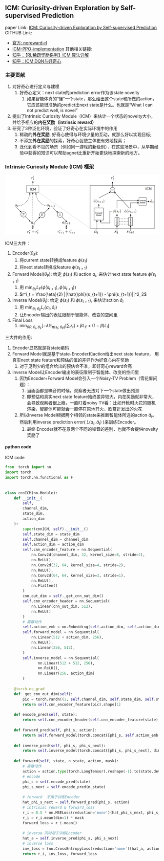 
## ICM: Curiosity-driven Exploration by Self-supervised Prediction

paper Link: [ICM: Curiosity-driven Exploration by Self-supervised Prediction](https://pathak22.github.io/noreward-rl/)
GITHUB Link:
- [官方: noreward-rl](https://github.com/pathak22/noreward-rl)
- [ICM-PPO-implementation](https://github.com/Stepan-Makarenko/ICM-PPO-implementation/tree/master)
其他相关链接: 
- [知乎：【RL稀疏奖励系列】ICM 算法详解](https://zhuanlan.zhihu.com/p/656752427)
- [知乎：ICM DQN与好奇心](https://zhuanlan.zhihu.com/p/161948260)


### 主要贡献
1. 对好奇心进行定义与建模
   1. 好奇心定义：next state的prediction error作为该state novelty
      1. 如果智能体真的“懂”一个state，那么给出这个state和所做的action，它应该能很准确的predict出next state是什么。也就是“What I can not predict well, is novel”
2. 提出了Intrinsic Curiosity Module（ICM）来估计一个状态的novelty大小，并给予相应的**内在奖励（intrinsic reward）**
3. 研究了3种泛化环境，验证了好奇心在实际环境中的作用
   1) 稀疏的**外在奖励**, 好奇心使得与环境少量的互动，就那么好以实现目标;  
   2) 不添加**外在奖励**的探索，好奇心促使主体更有效地探索；
   3) 泛化到看不见的场景（例如同一游戏的新级别），在这些场景中，从早期经验中获得的知识可以帮助agnet比重新开始更快地探索新的地方。


### Intrinsic Curiosity Module (ICM) 框架

![ICM_arch](../../pic/ICM_arch_p1.png)

ICM三大件：
1. Encoder($\theta_E$): 
   1. 将current state转换成feature $\phi(s_t)$
   2. 将next    state转换成feature $\phi(s_{t+1})$
2. Forward Model($\theta_F$): 给定 $\phi(s_t)$ 和 action $a_t$, 来估计next state feature $\hat{\phi}(s_{t+1})$
   1. 用 $\min_{\theta_F} L_F(\hat{\phi}(s_{t+1}), \phi(s_{t+1}))$ 
   2. $r^i_t = \frac{\eta}{2} ||\hat{\phi}(s_{t+1}) - \phi(s_{t+1})||^2_2$
3. Inverse Model($\theta_I$): 给定 $\phi(s_t)$ 和 $\phi(s_{t+1})$, 来估计action $\hat{a}_t$
   1. 用 $\min_{\theta_I, \theta_E} L_I(a_t, \hat{a}_t)$ 
   2. 让Encoder输出的表征限制于智能体、改变的空间里
4. Final Loss
   1. $\min_{\theta{P}, \theta_I, \theta_F} [-\lambda \mathbb{E}_{\pi(s_t;\theta_P)}[\sum_tr_t] + \beta L_F + (1-\beta) L_I]$

三大件的作用:
1. Encoder显然就是将state编码
2. Forward Model就是基于state-Encoder和action给出next state feature， 用真实next state feature和预估的值的差异作为好奇心内在奖励
   1. 对于见到少的组合给出的预估会不准，即好奇心reward会高
3. Inverse Model让Encoder输出的表征限制于智能体、改变的空间里
   1. 因为Encoder+Forward Model会引入一个Noisy-TV Problem（雪花屏问题）：
      1. 当画面都是噪音的时候，观察者无法对下一个state做出预测
      2. 即预估和真实next state feature始终差异较大，内在奖励就非常大，会导致观察者很上瘾，一直盯着noisy TV看：比如开枪时火花的随机渲染，智能体可能就会一直停在原地开火，欣赏迸发出的火花
   2. 所以Inverse Model根据两个相邻的state来推断智能体所选的action $\hat{a}_t$。然后利用inverse prediction error( $L(a_t, \hat{a}_t)$ )来训练Encoder。
      1. 最终 Encoder就不在意两个不同的噪音的差别，也就不会提供novelty奖励了


#### python code

ICM code
```python
from  torch import nn 
import torch 
import torch.nn.functional as F


class cnnICM(nn.Module):
    def __init__(
        self, 
        channel_dim,
        state_dim, 
        action_dim
    ):
        super(cnnICM, self).__init__()
        self.state_dim = state_dim
        self.channel_dim = channel_dim
        self.action_dim = action_dim
        self.cnn_encoder_feature = nn.Sequential(
            nn.Conv2d(channel_dim, 32, kernel_size=8, stride=4),
            nn.ReLU(),
            nn.Conv2d(32, 64, kernel_size=4, stride=2),
            nn.ReLU(),
            nn.Conv2d(64, 64, kernel_size=3, stride=1),
            nn.ReLU(),
            nn.Flatten()
        )
        cnn_out_dim = self._get_cnn_out_dim()
        self.cnn_encoder_header = nn.Sequential(
            nn.Linear(cnn_out_dim, 512),
            nn.ReLU()
        )
        # 离散动作
        self.action_emb = nn.Embedding(self.action_dim, self.action_dim)
        self.forward_model = nn.Sequential(
            nn.Linear(512 + action_dim, 256),
            nn.ReLU(),
            nn.Linear(256, 512),
        )
        self.inverse_model = nn.Sequential(
               nn.Linear(512 + 512, 256),
               nn.ReLU(),
               nn.Linear(256, action_dim)
        )
    
    @torch.no_grad
    def _get_cnn_out_dim(self):
        pic = torch.randn((1, self.channel_dim, self.state_dim, self.state_dim))
        return self.cnn_encoder_feature(pic).shape[1]  
    
    def encode_pred(self, state):
        return self.cnn_encoder_header(self.cnn_encoder_feature(state))
    
    def forward_pred(self, phi_s, action):
        return self.forward_model(torch.concat([phi_s, self.action_emb(action)], dim=1))

    def inverse_pred(self, phi_s, phi_s_next):
        return self.inverse_model(torch.concat([phi_s, phi_s_next], dim=1))

    def forward(self, state, n_state, action, mask):
        # 离散动作
        action = action.type(torch.LongTensor).reshape(-1).to(state.device)
        # encode
        phi_s = self.encode_pred(state)
        phi_s_next = self.encode_pred(n_state)

        # forward  不用于训练Encoder
        hat_phi_s_next = self.forward_pred(phi_s, action)
        # intrinisc reward & forward_loss  
        r_i = 0.5 * nn.MSELoss(reduction='none')(hat_phi_s_next, phi_s_next)
        r_i = r_i.mean(dim=1) * mask 
        forward_loss = r_i.mean()
        
        # inverse 同时用于训练Encoder
        hat_a = self.inverse_pred(phi_s, phi_s_next)
        # inverse loss 
        inv_loss = (nn.CrossEntropyLoss(reduction='none')(hat_a, action) * mask).mean()
        return r_i, inv_loss, forward_loss
```



